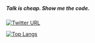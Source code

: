 #####  Talk is cheap. Show me the code.
<!--![visitors](https://visitor-badge.glitch.me/badge?page_id=alphayu.adnc&left_color=green&right_color=red)-->
[![Twitter URL](https://img.shields.io/twitter/url/https/twitter.com/xyz199809?style=social&label=Follow)](https://twitter.com/intent/follow?screen_name=xyz199809)

[![Top Langs](https://github-readme-stats.vercel.app/api/top-langs/?username=alphayu&layout=compact)](https://github.com/alphayu/github-readme-stats)
<!--![](https://profile-counter.glitch.me/alphayu/count.svg)-->
<!--[![alpha.yu's github stats](https://github-readme-stats.vercel.app/api?username=alphayu&count_private=true&show_icons=true&theme=radical&include_all_commits=true)](https://github.com/alphayu)-->
